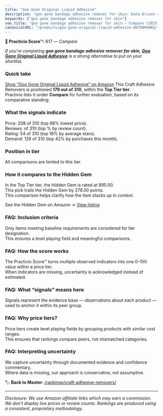 ```yaml
---
title: "Goo Gone Original Liquid Adhesive"
description: "goo gone bandage adhesive remover for skin: Data-driven ranking using the Practivio Score™. Positioned by quality, value, demand, findability, momentum."
keywords: ["goo gone bandage adhesive remover for skin"]
seo_title: "goo gone bandage adhesive remover for skin — Compare (2025)"
canonicalURL: "/products/goo-gone-original-liquid-adhesive-B07DNHVWKQ/"
---
```


**🛒 Practivio Score™:** 617 — _Compare_


*If you're comparing **goo gone bandage adhesive remover for skin**, **[Goo Gone Original Liquid Adhesive](https://www.amazon.com/dp/B07DNHVWKQ?tag=practivio-20)** is a strong alternative to put on your shortlist.*
### Quick take
[Shop “Goo Gone Original Liquid Adhesive” on Amazon](https://www.amazon.com/dp/B07DNHVWKQ?tag=practivio-20)
This Craft Adhesive Removers is positioned **179 out of 310**, within the **Top Tier tier**.  
Practivio lists it under **Compare** for further evaluation, based on its comparative standing.

### What the signals indicate
Price: 208 of 310 (top 68% lowest price).  
Reviews:  of 310 (top % by review count).  
Rating: 54 of 310 (top 18% by average stars).  
Demand: 129 of 310 (top 42% by purchases this month).

### Position in tier
All comparisons are limited to this tier.

### How it compares to the Hidden Gem
In the Top Tier tier, the Hidden Gem is rated at 895.00.  
This pick trails the Hidden Gem by 278.00 points.  
This comparison helps clarify how the item stacks up in context.  

See the Hidden Gem on Amazon → [View listing](https://www.amazon.com/dp/B00FJF0O2K?tag=practivio-20)

### FAQ: Inclusion criteria
Only items meeting baseline requirements are considered for tier designation.  
This ensures a level playing field and meaningful comparisons.

### FAQ: How the score works
The Practivio Score™ turns multiple observed indicators into one 0–100 value within a price tier.  
When indicators are missing, uncertainty is acknowledged instead of estimated.

### FAQ: What “signals” means here
Signals represent the evidence base — observations about each product — used to anchor it within its peer group.

### FAQ: Why price tiers?
Price tiers create level playing fields by grouping products with similar cost ranges.  
This ensures that rankings compare peers, not mismatched categories.

### FAQ: Interpreting uncertainty
We capture uncertainty through documented evidence and confidence commentary.  
Where data is missing, our approach is conservative, not assumptive.

<!-- Missing template for Compare/CompareWithinPriceClass -->


🏷️ **Back to Master:** [/rankings/craft-adhesive-removers/](/rankings/craft-adhesive-removers/)

---
_Disclosure: We use Amazon affiliate links which may earn a commission. We don’t display live prices or review counts. Rankings are produced using a consistent, proprietary methodology._
